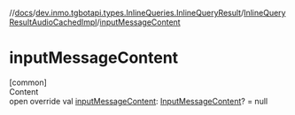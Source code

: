 //[docs](../../../index.md)/[dev.inmo.tgbotapi.types.InlineQueries.InlineQueryResult](../index.md)/[InlineQueryResultAudioCachedImpl](index.md)/[inputMessageContent](input-message-content.md)



# inputMessageContent  
[common]  
Content  
open override val [inputMessageContent](input-message-content.md): [InputMessageContent](../../dev.inmo.tgbotapi.types.InlineQueries.abstracts/-input-message-content/index.md)? = null  



